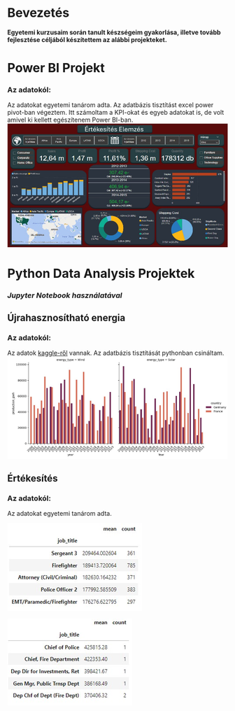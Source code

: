# Bevezetés
**Egyetemi kurzusaim során tanult készségeim gyakorlása, illetve tovább fejlesztése céljából készítettem az alábbi projekteket.**
# Power BI Projekt
### Az adatokól: 
Az adatokat egyetemi tanárom adta. Az adatbázis tisztítást excel power pivot-ban végeztem. Itt számoltam a KPI-okat és egyeb adatokat is, de volt amivel ki kellett egészítenem Power BI-ban.
![](./assets/gso_bi.jpg)
# Python Data Analysis Projektek
### *Jupyter Notebook használatával*
## Újrahasznosítható energia 
### Az adatokól: 
Az adatok [kaggle-ről](https://www.kaggle.com/datasets/anishvijay/global-renewable-energy-and-indicators-dataset/data) vannak. Az adatbázis tisztítását pythonban csináltam.
![](./assets/g_f_wind_solar.jpg)
## Értékesítés
### Az adatokól: 
Az adatokat egyetemi tanárom adta.

![](./assets/sales_query1.jpg)

![](./assets/sales_query2.jpg)
